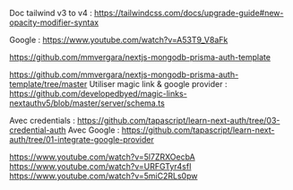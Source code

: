 

Doc tailwind v3 to v4 : https://tailwindcss.com/docs/upgrade-guide#new-opacity-modifier-syntax



Google : 
https://www.youtube.com/watch?v=A53T9_V8aFk

https://github.com/mmvergara/nextjs-mongodb-prisma-auth-template


https://github.com/mmvergara/nextjs-mongodb-prisma-auth-template/tree/master
Utiliser magic link & google provider : 
https://github.com/developedbyed/magic-links-nextauthv5/blob/master/server/schema.ts


Avec credentials : 
https://github.com/tapascript/learn-next-auth/tree/03-credential-auth
Avec Google : 
https://github.com/tapascript/learn-next-auth/tree/01-integrate-google-provider

https://www.youtube.com/watch?v=5l7ZRXOecbA
https://www.youtube.com/watch?v=URFGTyr4sfI
https://www.youtube.com/watch?v=5miC2RLs0pw